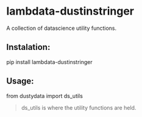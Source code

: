 # lambdata-dustinstringer
A collection of datascience utility functions.

## Instalation:
  pip install lambdata-dustinstringer
  
## Usage:
  from dustydata import ds_utils
> ds_utils is where the utility functions are held.
